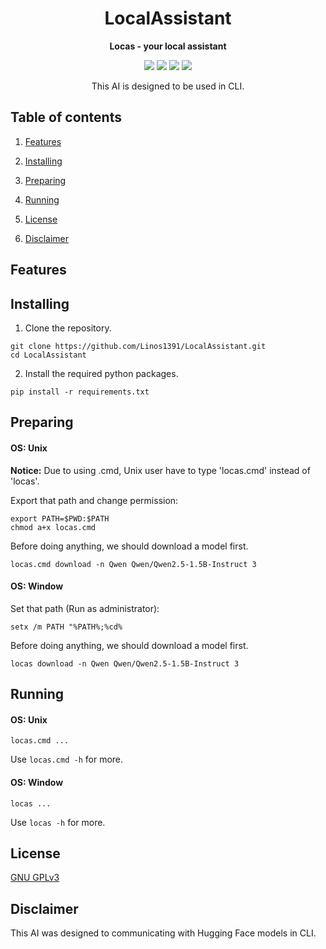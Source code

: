 <div align="center">

# LocalAssistant

**Locas - your local assistant**

[![][locas-shield]][locas-url]
[![][python-shield]][python-url]
[![][conda-shield]][conda-url]
[![][transformers-shield]][transformers-url]

[locas-shield]: https://img.shields.io/badge/LocalAssisitant-0.1.0dev-red
[locas-url]: https://github.com/Linos1391/LocalAssistant
[python-shield]: https://img.shields.io/badge/Python-3.12+-yellow
[python-url]: https://www.python.org/downloads/
[conda-shield]: https://img.shields.io/badge/Anaconda-24.7+-grass
[conda-url]: https://www.anaconda.com/download
[transformers-shield]: https://img.shields.io/badge/Transformers-4.46+-orange
[transformers-url]: https://huggingface.co/docs/transformers/v4.46.0/index

This AI is designed to be used in CLI.

</div>

## Table of contents

1. [Features](#features)

2. [Installing](#installing)

3. [Preparing](#preparing)

4. [Running](#running)

5. [License](#license)

6. [Disclaimer](#disclaimer)

## Features

## Installing

1. Clone the repository.

```
git clone https://github.com/Linos1391/LocalAssistant.git
cd LocalAssistant
```

2. Install the required python packages.

```
pip install -r requirements.txt
```

## Preparing

#### OS: Unix

**Notice:** Due to using .cmd, Unix user have to type 'locas.cmd' instead of 'locas'.

Export that path and change permission:

```
export PATH=$PWD:$PATH
chmod a+x locas.cmd
```

Before doing anything, we should download a model first.

```
locas.cmd download -n Qwen Qwen/Qwen2.5-1.5B-Instruct 3
```

#### OS: Window

Set that path (Run as administrator):

```
setx /m PATH "%PATH%;%cd%
```

Before doing anything, we should download a model first.

```
locas download -n Qwen Qwen/Qwen2.5-1.5B-Instruct 3
```

## Running

#### OS: Unix

```
locas.cmd ...
```

Use `locas.cmd -h` for more.

#### OS: Window

```
locas ...
```

Use `locas -h` for more.

## License

[GNU GPLv3](LICENSE)

## Disclaimer

This AI was designed to communicating with Hugging Face models in CLI.
